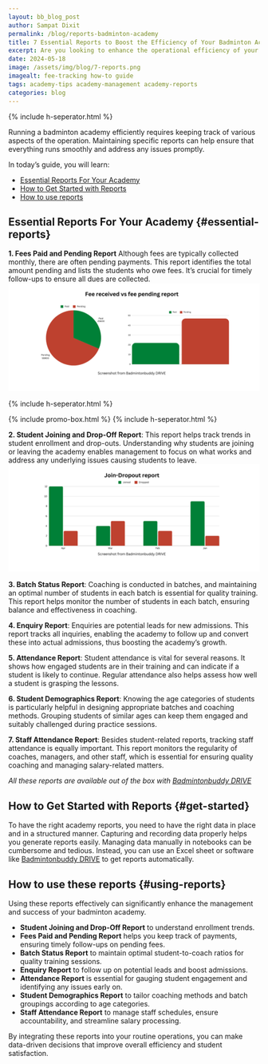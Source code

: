 ```yaml
---
layout: bb_blog_post
author: Sampat Dixit
permalink: /blog/reports-badminton-academy
title: 7 Essential Reports to Boost the Efficiency of Your Badminton Academy
excerpt: Are you looking to enhance the operational efficiency of your badminton academy? Maintaining the right reports can make all the difference.
date: 2024-05-18
image: /assets/img/blog/7-reports.png
imagealt: fee-tracking how-to guide
tags: academy-tips academy-management academy-reports
categories: blog
---
```

{% include h-seperator.html %}

Running a badminton academy efficiently requires keeping track of various aspects of the operation. Maintaining specific reports can help ensure that everything runs smoothly and address any issues promptly.

In today’s guide, you will learn:

- [Essential Reports For Your Academy](#essential-reports) 
- [How to Get Started with Reports](#get-started)
- [How to use reports](#using-reports)


## Essential Reports For Your Academy {#essential-reports}

**1. Fees Paid and Pending Report**
 Although fees are typically collected monthly, there are often pending payments. This report identifies the total amount pending and lists the students who owe fees. It’s crucial for timely follow-ups to ensure all dues are collected.
![Fees pending report](/assets/img/blog/fee-report.png)

{% include h-seperator.html %}

{% include promo-box.html %}
{% include h-seperator.html %}

**2. Student Joining and Drop-Off Report**: This report helps track trends in student enrollment and drop-outs. Understanding why students are joining or leaving the academy enables management to focus on what works and address any underlying issues causing students to leave.
![Screenshot from Badmintonbuddy DRIVE](/assets/img/blog/join-drop-report.png)




**3. Batch Status Report**: Coaching is conducted in batches, and maintaining an optimal number of students in each batch is essential for quality training. This report helps monitor the number of students in each batch, ensuring balance and effectiveness in coaching.

**4. Enquiry Report**: Enquiries are potential leads for new admissions. This report tracks all inquiries, enabling the academy to follow up and convert these into actual admissions, thus boosting the academy’s growth.

**5. Attendance Report**: Student attendance is vital for several reasons. It shows how engaged students are in their training and can indicate if a student is likely to continue. Regular attendance also helps assess how well a student is grasping the lessons.

**6. Student Demographics Report**: Knowing the age categories of students is particularly helpful in designing appropriate batches and coaching methods. Grouping students of similar ages can keep them engaged and suitably challenged during practice sessions.

**7. Staff Attendance Report**: Besides student-related reports, tracking staff attendance is equally important. This report monitors the regularity of coaches, managers, and other staff, which is essential for ensuring quality coaching and managing salary-related matters.

*All these reports are available out of the box with [Badmintonbuddy DRIVE](https://badmintonbuddy.com/apps?utm_source=blog&utm_medium=article&utm_campaign=seven-report-blog-2024&utm_content=bottom-link)*

## How to Get Started with Reports {#get-started}
To have the right academy reports, you need to have the right data in place and in a structured manner. Capturing and recording data properly helps you generate reports easily. Managing data manually in notebooks can be cumbersome and tedious. Instead, you can use an Excel sheet or software like [Badmintonbuddy DRIVE](https://badmintonbuddy.com/apps?utm_source=blog&utm_medium=article&utm_campaign=seven-report-blog-2024&utm_content=top-link) to get reports automatically.


## How to use these reports {#using-reports}
Using these reports effectively can significantly enhance the management and success of your badminton academy. 
- **Student Joining and Drop-Off Report** to understand enrollment trends. 
- **Fees Paid and Pending Report** helps you keep track of payments, ensuring timely follow-ups on pending fees. 
- **Batch Status Report** to maintain optimal student-to-coach ratios for quality training sessions. 
- **Enquiry Report** to follow up on potential leads and boost admissions. 
- **Attendance Report** is essential for gauging student engagement and identifying any issues early on. 
- **Student Demographics Report** to tailor coaching methods and batch groupings according to age categories. 
- **Staff Attendance Report** to manage staff schedules, ensure accountability, and streamline salary processing.

By integrating these reports into your routine operations, you can make data-driven decisions that improve overall efficiency and student satisfaction.

